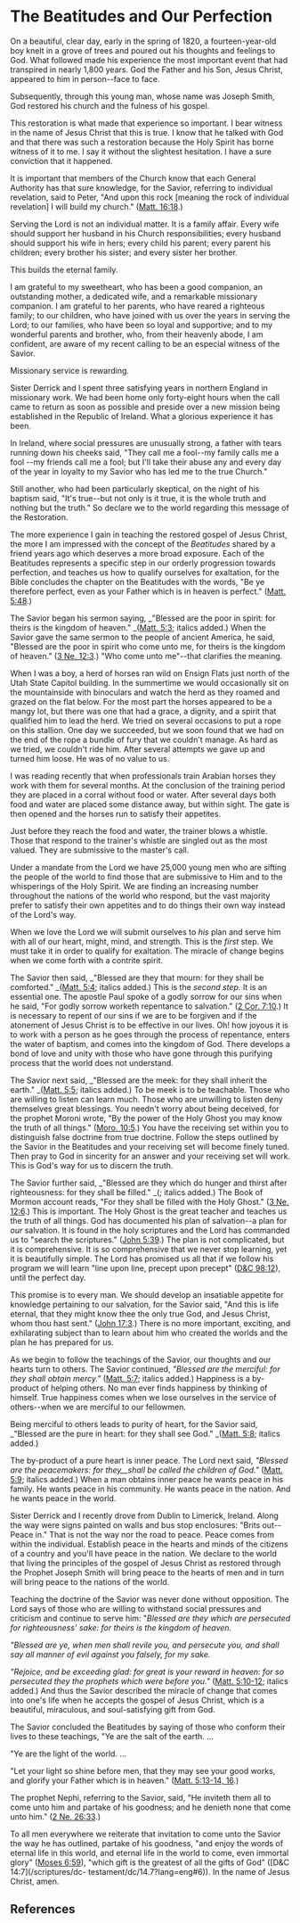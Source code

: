 # The Beatitudes and Our Perfection

On a beautiful, clear day, early in the spring of 1820, a fourteen-year-old
boy knelt in a grove of trees and poured out his thoughts and feelings to God.
What followed made his experience the most important event that had transpired
in nearly 1,800 years. God the Father and his Son, Jesus Christ, appeared to
him in person--face to face.

Subsequently, through this young man, whose name was Joseph Smith, God
restored his church and the fulness of his gospel.

This restoration is what made that experience so important. I bear witness in
the name of Jesus Christ that this is true. I know that he talked with God and
that there was such a restoration because the Holy Spirit has borne witness of
it to me. I say it without the slightest hesitation. I have a sure conviction
that it happened.

It is important that members of the Church know that each General Authority
has that sure knowledge, for the Savior, referring to individual revelation,
said to Peter, "And upon this rock [meaning the rock of individual revelation]
I will build my church." ([Matt.
16:18](/scriptures/nt/matt/16.18?lang=eng#17).)

Serving the Lord is not an individual matter. It is a family affair. Every
wife should support her husband in his Church responsibilities; every husband
should support his wife in hers; every child his parent; every parent his
children; every brother his sister; and every sister her brother.

This builds the eternal family.

I am grateful to my sweetheart, who has been a good companion, an outstanding
mother, a dedicated wife, and a remarkable missionary companion. I am grateful
to her parents, who have reared a righteous family; to our children, who have
joined with us over the years in serving the Lord; to our families, who have
been so loyal and supportive; and to my wonderful parents and brother, who,
from their heavenly abode, I am confident, are aware of my recent calling to
be an especial witness of the Savior.

Missionary service is rewarding.

Sister Derrick and I spent three satisfying years in northern England in
missionary work. We had been home only forty-eight hours when the call came to
return as soon as possible and preside over a new mission being established in
the Republic of Ireland. What a glorious experience it has been.

In Ireland, where social pressures are unusually strong, a father with tears
running down his cheeks said, "They call me a fool--my family calls me a fool
--my friends call me a fool; but I'll take their abuse any and every day of
the year in loyalty to my Savior who has led me to the true Church."

Still another, who had been particularly skeptical, on the night of his
baptism said, "It's true--but not only is it true, it is the whole truth and
nothing but the truth." So declare we to the world regarding this message of
the Restoration.

The more experience I gain in teaching the restored gospel of Jesus Christ,
the more I am impressed with the concept of the _Beatitudes_ shared by a
friend years ago which deserves a more broad exposure. Each of the Beatitudes
represents a specific step in our orderly progression towards perfection, and
teaches us how to qualify ourselves for exaltation, for the Bible concludes
the chapter on the Beatitudes with the words, "Be ye therefore perfect, even
as your Father which is in heaven is perfect." ([Matt.
5:48](/scriptures/nt/matt/5.48?lang=eng#47).)

The Savior began his sermon saying, _"Blessed are the poor in spirit: for
theirs is the kingdom of heaven." _([Matt.
5:3](/scriptures/nt/matt/5.3?lang=eng#2); italics added.) When the Savior gave
the same sermon to the people of ancient America, he said, "Blessed are the
poor in spirit who come unto me, for theirs is the kingdom of heaven." ([3 Ne.
12:3](/scriptures/bofm/3-ne/12.3?lang=eng#2).) "Who come unto me"--that
clarifies the meaning.

When I was a boy, a herd of horses ran wild on Ensign Flats just north of the
Utah State Capitol building. In the summertime we would occasionally sit on
the mountainside with binoculars and watch the herd as they roamed and grazed
on the flat below. For the most part the horses appeared to be a mangy lot,
but there was one that had a grace, a dignity, and a spirit that qualified him
to lead the herd. We tried on several occasions to put a rope on this
stallion. One day we succeeded, but we soon found that we had on the end of
the rope a bundle of fury that we couldn't manage. As hard as we tried, we
couldn't ride him. After several attempts we gave up and turned him loose. He
was of no value to us.

I was reading recently that when professionals train Arabian horses they work
with them for several months. At the conclusion of the training period they
are placed in a corral without food or water. After several days both food and
water are placed some distance away, but within sight. The gate is then opened
and the horses run to satisfy their appetites.

Just before they reach the food and water, the trainer blows a whistle. Those
that respond to the trainer's whistle are singled out as the most valued. They
are submissive to the master's call.

Under a mandate from the Lord we have 25,000 young men who are sifting the
people of the world to find those that are submissive to Him and to the
whisperings of the Holy Spirit. We are finding an increasing number throughout
the nations of the world who respond, but the vast majority prefer to satisfy
their own appetites and to do things their own way instead of the Lord's way.

When we love the Lord we will submit ourselves to _his_ plan and serve him
with all of our heart, might, mind, and strength. This is the _first_ step. We
must take it in order to qualify for exaltation. The miracle of change begins
when we come forth with a contrite spirit.

The Savior then said, _"Blessed are they that mourn: for they shall be
comforted." _([Matt. 5:4](/scriptures/nt/matt/5.4?lang=eng#3); italics added.)
This is the _second step._ It is an essential one. The apostle Paul spoke of a
godly sorrow for our sins when he said, "For godly sorrow worketh repentance
to salvation." ([2 Cor. 7:10](/scriptures/nt/2-cor/7.10?lang=eng#9).) It is
necessary to repent of our sins if we are to be forgiven and if the atonement
of Jesus Christ is to be effective in our lives. Oh! how joyous it is to work
with a person as he goes through the process of repentance, enters the water
of baptism, and comes into the kingdom of God. There develops a bond of love
and unity with those who have gone through this purifying process that the
world does not understand.

The Savior next said, _"Blessed are the meek: for they shall inherit the
earth." _([Matt. 5:5](/scriptures/nt/matt/5.5?lang=eng#4); italics added.) To
be meek is to be teachable. Those who are willing to listen can learn much.
Those who are unwilling to listen deny themselves great blessings. You needn't
worry about being deceived, for the prophet Moroni wrote, "By the power of the
Holy Ghost you may know the truth of all things." ([Moro.
10:5](/scriptures/bofm/moro/10.5?lang=eng#4).) You have the receiving set
within you to distinguish false doctrine from true doctrine. Follow the steps
outlined by the Savior in the Beatitudes and your receiving set will become
finely tuned. Then pray to God in sincerity for an answer and your receiving
set will work. This is God's way for us to discern the truth.

The Savior further said, _"Blessed are they which do hunger and thirst after
righteousness: for they shall be filled." _(; italics added.) The Book of
Mormon account reads, "For they shall be filled with the Holy Ghost." ([3 Ne.
12:6](/scriptures/bofm/3-ne/12.6?lang=eng#5).) This is important. The Holy
Ghost is the great teacher and teaches us the truth of all things. God has
documented his plan of salvation--a plan for _our_ salvation. It is found in
the holy scriptures and the Lord has commanded us to "search the scriptures."
([John 5:39](/scriptures/nt/john/5.39?lang=eng#38).) The plan is not
complicated, but it is comprehensive. It is so comprehensive that we never
stop learning, yet it is beautifully simple. The Lord has promised us all that
if we follow his program we will learn "line upon line, precept upon precept"
([D&amp;C 98:12](/scriptures/dc-testament/dc/98.12?lang=eng#11)), until the
perfect day.

This promise is to every man. We should develop an insatiable appetite for
knowledge pertaining to our salvation, for the Savior said, "And this is life
eternal, that they might know thee the only true God, and Jesus Christ, whom
thou hast sent." ([John 17:3](/scriptures/nt/john/17.3?lang=eng#2).) There is
no more important, exciting, and exhilarating subject than to learn about him
who created the worlds and the plan he has prepared for us.

As we begin to follow the teachings of the Savior, our thoughts and our hearts
turn to others. The Savior continued, _"Blessed are the merciful: for they
shall obtain mercy."_ ([Matt. 5:7](/scriptures/nt/matt/5.7?lang=eng#6);
italics added.) Happiness is a by-product of helping others. No man ever finds
happiness by thinking of himself. True happiness comes when we lose ourselves
in the service of others--when we are merciful to our fellowmen.

Being merciful to others leads to purity of heart, for the Savior said,
_"Blessed are the pure in heart: for they shall see God." _([Matt.
5:8](/scriptures/nt/matt/5.8?lang=eng#7); italics added.)

The by-product of a pure heart is inner peace. The Lord next said, _"Blessed
are the peacemakers: for they__shall be called the children of God."_ ([Matt.
5:9](/scriptures/nt/matt/5.9?lang=eng#8); italics added.) When a man obtains
inner peace he wants peace in his family. He wants peace in his community. He
wants peace in the nation. And he wants peace in the world.

Sister Derrick and I recently drove from Dublin to Limerick, Ireland. Along
the way were signs painted on walls and bus stop enclosures: "Brits out--Peace
in." That is not the way nor the road to peace. Peace comes from within the
individual. Establish peace in the hearts and minds of the citizens of a
country and you'll have peace in the nation. We declare to the world that
living the principles of the gospel of Jesus Christ as restored through the
Prophet Joseph Smith will bring peace to the hearts of men and in turn will
bring peace to the nations of the world.

Teaching the doctrine of the Savior was never done without opposition. The
Lord says of those who are willing to withstand social pressures and criticism
and continue to serve him: "_Blessed are they which are persecuted for
righteousness' sake: for theirs is the kingdom of heaven._

_"Blessed are ye, when men shall revile you, and persecute you, and shall say
all manner of evil against you falsely, for my sake._

_"Rejoice, and be exceeding glad: for great is your reward in heaven: for so
persecuted they the prophets which were before you."_ ([Matt.
5:10-12](/scriptures/nt/matt/5.10-12?lang=eng#9); italics added.) And thus the
Savior described the miracle of change that comes into one's life when he
accepts the gospel of Jesus Christ, which is a beautiful, miraculous, and
soul-satisfying gift from God.

The Savior concluded the Beatitudes by saying of those who conform their lives
to these teachings, "Ye are the salt of the earth. ...

"Ye are the light of the world. ...

"Let your light so shine before men, that they may see your good works, and
glorify your Father which is in heaven." ([Matt. 5:13-14,
16](/scriptures/nt/matt/5.13-14,16?lang=eng#12).)

The prophet Nephi, referring to the Savior, said, "He inviteth them all to
come unto him and partake of his goodness; and he denieth none that come unto
him." ([2 Ne. 26:33](/scriptures/bofm/2-ne/26.33?lang=eng#32).)

To all men everywhere we reiterate that invitation to come unto the Savior the
way he has outlined, partake of his goodness, "and enjoy the words of eternal
life in this world, and eternal life in the world to come, even immortal
glory" ([Moses 6:59](/scriptures/pgp/moses/6.59?lang=eng#58)), "which gift is
the greatest of all the gifts of God" ([D&amp;C 14:7](/scriptures/dc-
testament/dc/14.7?lang=eng#6)). In the name of Jesus Christ, amen.

## References

